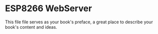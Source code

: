 # ESP8266 WebServer

This file file serves as your book's preface, a great place to describe your book's content and ideas.
